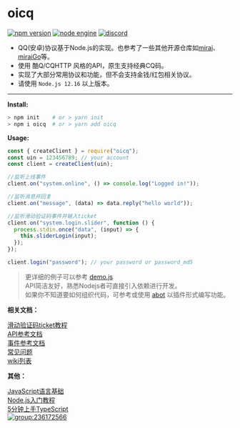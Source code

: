 # oicq

[![npm version](https://img.shields.io/npm/v/oicq.svg?logo=npm)](https://www.npmjs.com/package/oicq)
[![node engine](https://img.shields.io/node/v/oicq.svg)](https://nodejs.org)
[![discord](https://img.shields.io/static/v1?label=chat&message=discord&color=7289da&logo=discord)](https://discord.gg/gKnU7BARzv)

* QQ(安卓)协议基于Node.js的实现。也参考了一些其他开源仓库如[mirai](https://github.com/mamoe/mirai)、[miraiGo](https://github.com/Mrs4s/MiraiGo)等。
* 使用 酷Q/CQHTTP 风格的API，原生支持经典CQ码。
* 实现了大部分常用协议和功能，但不会支持金钱/红包相关协议。
* 请使用 `Node.js 12.16` 以上版本。

----

**Install:**

```bash
> npm init    # or > yarn init
> npm i oicq  # or > yarn add oicq
```

**Usage:**

```js
const { createClient } = require("oicq");
const uin = 123456789; // your account
const client = createClient(uin);

//监听上线事件
client.on("system.online", () => console.log("Logged in!"));

//监听消息并回复
client.on("message", (data) => data.reply("hello world"));

//监听滑动验证码事件并输入ticket
client.on("system.login.slider", function () {
  process.stdin.once("data", (input) => {
    this.sliderLogin(input);
  });
});

client.login("password"); // your password or password_md5
```

> 更详细的例子可以参考 [demo.js](docs/demo.js)  
> API简洁友好，熟悉Nodejs者可直接引入依赖进行开发。  
> 如果你不知道要如何组织代码，可参考或使用 [abot](https://github.com/takayama-lily/abot) 以插件形式编写功能。  

**相关文档：**

[滑动验证码ticket教程](https://github.com/takayama-lily/oicq/wiki/01.%E6%BB%91%E5%8A%A8%E9%AA%8C%E8%AF%81%E7%A0%81%E5%92%8C%E8%AE%BE%E5%A4%87%E9%94%81)  
[API参考文档](https://github.com/takayama-lily/oicq/wiki/91.API%E6%96%87%E6%A1%A3)  
[事件参考文档](https://github.com/takayama-lily/oicq/wiki/92.%E4%BA%8B%E4%BB%B6%E6%96%87%E6%A1%A3)  
[常见问题](https://github.com/takayama-lily/oicq/wiki/02.%E5%85%B6%E4%BB%96%E5%B8%B8%E8%A7%81%E9%97%AE%E9%A2%98)  
[wiki列表](https://github.com/takayama-lily/oicq/wiki)  

**其他：**

[JavaScript语言基础](https://developer.mozilla.org/zh-CN/docs/Web/JavaScript)  
[Node.js入门教程](http://nodejs.cn/learn)  
[5分钟上手TypeScript](https://www.tslang.cn/docs/handbook/typescript-in-5-minutes.html)  
[![group:236172566](https://img.shields.io/badge/group-236172566-blue)](https://qm.qq.com/cgi-bin/qm/qr?k=NXw3NEA5lzPjkRhyEpjVBqMpdg1WHRKJ&jump_from=webapi)
